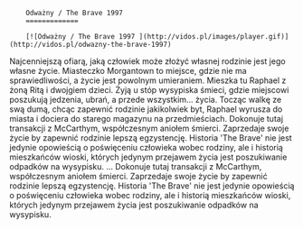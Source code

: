 
        Odważny / The Brave 1997 
        =============
        
        [![Odważny / The Brave 1997 ](http://vidos.pl/images/player.gif)](http://vidos.pl/odwazny-the-brave-1997)
        
        
 Najcenniejszą ofiarą, jaką człowiek może złożyć własnej rodzinie jest jego własne życie. Miasteczko Morgantown to miejsce, gdzie nie ma sprawiedliwości, a życie jest powolnym umieraniem. Mieszka tu Raphael z żoną Ritą i dwojgiem dzieci. Żyją u stóp wysypiska śmieci, gdzie miejscowi poszukują jedzenia, ubrań, a przede wszystkim... życia. Tocząc walkę ze swą dumą, chcąc zapewnić rodzinie jakikolwiek byt, Raphael wyrusza do miasta i dociera do starego magazynu na przedmieściach. Dokonuje tutaj transakcji z McCarthym, współczesnym aniołem śmierci. Zaprzedaje swoje życie by zapewnić rodzinie lepszą egzystencję. Historia 'The Brave' nie jest jedynie opowieścią o poświęceniu człowieka wobec rodziny, ale i historią mieszkańców wioski, których jedynym przejawem życia jest poszukiwanie odpadków na wysypisku.   ... Dokonuje tutaj transakcji z McCarthym, współczesnym aniołem śmierci. Zaprzedaje swoje życie by zapewnić rodzinie lepszą egzystencję. Historia 'The Brave' nie jest jedynie opowieścią o poświęceniu człowieka wobec rodziny, ale i historią mieszkańców wioski, których jedynym przejawem życia jest poszukiwanie odpadków na wysypisku.
    